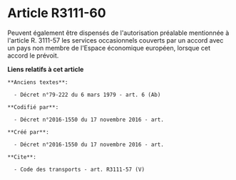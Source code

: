 # Article R3111-60

Peuvent également être dispensés de l'autorisation préalable mentionnée à l'article R. 3111-57 les services occasionnels
couverts par un accord avec un pays non membre de l'Espace économique européen, lorsque cet accord le prévoit.

**Liens relatifs à cet article**

	**Anciens textes**:

	  - Décret n°79-222 du 6 mars 1979 - art. 6 (Ab)

	**Codifié par**:

	  - Décret n°2016-1550 du 17 novembre 2016 - art.

	**Créé par**:

	  - Décret n°2016-1550 du 17 novembre 2016 - art.

	**Cite**:

	  - Code des transports - art. R3111-57 (V)
